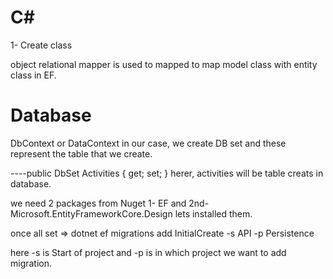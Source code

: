 # C#
1- Create class

object relational mapper is used to mapped to map model class with entity class in EF.

# Database

DbContext or DataContext in our case, we create DB set and these represent the table that we create.

 ----public DbSet<Activity> Activities { get; set; } 
 herer, activities will be table creats in database.

 we need 2 packages from Nuget 1- EF and 2nd- Microsoft.EntityFrameworkCore.Design lets installed them.

 once all set => dotnet ef migrations add InitialCreate -s API -p Persistence 

 here -s is Start of project and -p is in which project we want to add migration.